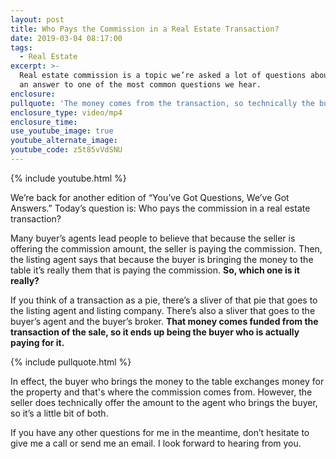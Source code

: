 ```yaml
---
layout: post
title: Who Pays the Commission in a Real Estate Transaction?
date: 2019-03-04 08:17:00
tags:
  - Real Estate
excerpt: >-
  Real estate commission is a topic we’re asked a lot of questions about. Here’s
  an answer to one of the most common questions we hear.
enclosure:
pullquote: 'The money comes from the transaction, so technically the buyer is paying.'
enclosure_type: video/mp4
enclosure_time:
use_youtube_image: true
youtube_alternate_image:
youtube_code: z5t85vVdSNU
---
```


{% include youtube.html %}

We’re back for another edition of “You’ve Got Questions, We’ve Got Answers.” Today’s question is: Who pays the commission in a real estate transaction?

Many buyer’s agents lead people to believe that because the seller is offering the commission amount, the seller is paying the commission. Then, the listing agent says that because the buyer is bringing the money to the table it’s really them that is paying the commission. **So, which one is it really?**

If you think of a transaction as a pie, there’s a sliver of that pie that goes to the listing agent and listing company. There’s also a sliver that goes to the buyer’s agent and the buyer’s broker. **That money comes funded from the transaction of the sale, so it ends up being the buyer who is actually paying for it.**

{% include pullquote.html %}

In effect, the buyer who brings the money to the table exchanges money for the property and that's where the commission comes from. However, the seller does technically offer the amount to the agent who brings the buyer, so it’s a little bit of both.

If you have any other questions for me in the meantime, don’t hesitate to give me a call or send me an email. I look forward to hearing from you.

&nbsp;